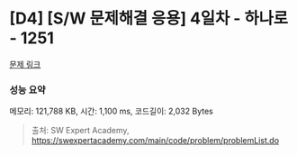 # [D4] [S/W 문제해결 응용] 4일차 - 하나로 - 1251 

[문제 링크](https://swexpertacademy.com/main/code/problem/problemDetail.do?contestProbId=AV15StKqAQkCFAYD) 

### 성능 요약

메모리: 121,788 KB, 시간: 1,100 ms, 코드길이: 2,032 Bytes



> 출처: SW Expert Academy, https://swexpertacademy.com/main/code/problem/problemList.do